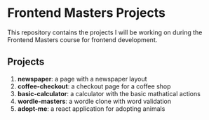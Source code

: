 # Frontend Masters Projects

This repository contains the projects I will be working on during the Frontend Masters course for frontend development.

## Projects

1. **newspaper**: a page with a newspaper layout
2. **coffee-checkout**: a checkout page for a coffee shop 
3. **basic-calculator**: a calculator with the basic mathatical actions
4. **wordle-masters**: a wordle clone with word validation
5. **adopt-me**: a react application for adopting animals
